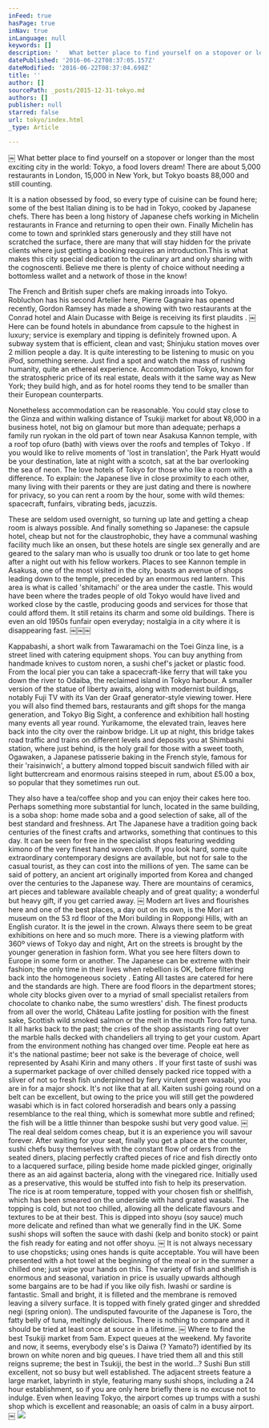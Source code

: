 ```yaml
---
inFeed: true
hasPage: true
inNav: true
inLanguage: null
keywords: []
description: ' ￼ What better place to find yourself on a stopover or longer than the most exciting city in the world: Tokyo, a food lovers dream! There are about 5,000 restaurants in London, 15,000 in New York, but Tokyo boasts 88,000 and still counting. '
datePublished: '2016-06-22T08:37:05.157Z'
dateModified: '2016-06-22T08:37:04.698Z'
title: ''
author: []
sourcePath: _posts/2015-12-31-tokyo.md
authors: []
publisher: null
starred: false
url: tokyo/index.html
_type: Article

---
```

￼ What better place to find yourself on a stopover or longer than the most exciting city in the world: Tokyo, a food lovers dream! There are about 5,000 restaurants in London, 15,000 in New York, but Tokyo boasts 88,000 and still counting. 

It is a nation obsessed by food, so every type of cuisine can be found here; some of the best Italian dining is to be had in Tokyo, cooked by Japanese chefs. There has been a long history of Japanese chefs working in Michelin restaurants in France and returning to open their own. Finally Michelin has come to town and sprinkled stars generously and they still have not scratched the surface, there are many that will stay hidden for the private clients where just getting a booking requires an introduction.This is what makes this city special dedication to the culinary art and only sharing with the cognoscenti. Believe me there is plenty of choice without needing a bottomless wallet and a network of those in the know! 

The French and British super chefs are making inroads into Tokyo. Robluchon has his second Artelier here, Pierre Gagnaire has opened recently, Gordon Ramsey has made a showing with two restaurants at the Conrad hotel and Alain Ducasse with Beige is receiving its first plaudits . ￼ Here can be found hotels in abundance from capsule to the highest in luxury; service is exemplary and tipping is definitely frowned upon. A subway system that is efficient, clean and vast; Shinjuku station moves over 2 million people a day. It is quite interesting to be listening to music on you iPod, something serene. Just find a spot and watch the mass of rushing humanity, quite an ethereal experience. Accommodation Tokyo, known for the stratospheric price of its real estate, deals with it the same way as New York; they build high, and as for hotel rooms they tend to be smaller than their European counterparts. 

Nonetheless accommodation can be reasonable. You could stay close to the Ginza and within walking distance of Tsukiji market for about ¥8,000 in a business hotel, not big on glamour but more than adequate; perhaps a family run ryokan in the old part of town near Asakusa Kannon temple, with a roof top ofuro (bath) with views over the roofs and temples of Tokyo . If you would like to relive moments of 'lost in translation', the Park Hyatt would be your destination, late at night with a scotch, sat at the bar overlooking the sea of neon. The love hotels of Tokyo for those who like a room with a difference. To explain: the Japanese live in close proximity to each other, many living with their parents or they are just dating and there is nowhere for privacy, so you can rent a room by the hour, some with wild themes: spacecraft, funfairs, vibrating beds, jacuzzis. 

These are seldom used overnight, so turning up late and getting a cheap room is always possible. And finally something so Japanese: the capsule hotel, cheap but not for the claustrophobic, they have a communal washing facility much like an onsen, but these hotels are single sex generally and are geared to the salary man who is usually too drunk or too late to get home after a night out with his fellow workers. Places to see Kannon temple in Asakusa, one of the most visited in the city, boasts an avenue of shops leading down to the temple, preceded by an enormous red lantern. This area is what is called 'shitamachi' or the area under the castle. This would have been where the trades people of old Tokyo would have lived and worked close by the castle, producing goods and services for those that could afford them. It still retains its charm and some old buildings. There is even an old 1950s funfair open everyday; nostalgia in a city where it is disappearing fast. ￼￼￼ 

Kappabashi, a short walk from Tawaramachi on the Toei Ginza line, is a street lined with catering equipment shops. You can buy anything from handmade knives to custom noren, a sushi chef's jacket or plastic food. From the local pier you can take a spacecraft-like ferry that will take you down the river to Odaiba, the reclaimed island in Tokyo harbour. A smaller version of the statue of liberty awaits, along with modernist buildings, notably Fuji TV with its Van der Graaf generator-style viewing tower. Here you will also find themed bars, restaurants and gift shops for the manga generation, and Tokyo Big Sight, a conference and exhibition hall hosting many events all year round. Yurikamome, the elevated train, leaves here back into the city over the rainbow bridge. Lit up at night, this bridge takes road traffic and trains on different levels and deposits you at Shimbashi station, where just behind, is the holy grail for those with a sweet tooth, Ogawaken, a Japanese patisserie baking in the French style, famous for their 'raisinwich', a buttery almond topped biscuit sandwich filled with air light buttercream and enormous raisins steeped in rum, about £5.00 a box, so popular that they sometimes run out. 

They also have a tea/coffee shop and you can enjoy their cakes here too. Perhaps something more substantial for lunch, located in the same building, is a soba shop: home made soba and a good selection of sake, all of the best standard and freshness. Art The Japanese have a tradition going back centuries of the finest crafts and artworks, something that continues to this day. It can be seen for free in the specialist shops featuring wedding kimono of the very finest hand woven cloth. If you look hard, some quite extraordinary contemporary designs are available, but not for sale to the casual tourist, as they can cost into the millions of yen. The same can be said of pottery, an ancient art originally imported from Korea and changed over the centuries to the Japanese way. There are mountains of ceramics, art pieces and tableware available cheaply and of great quality; a wonderful but heavy gift, if you get carried away. ￼ Modern art lives and flourishes here and one of the best places, a day out on its own, is the Mori art museum on the 53 rd floor of the Mori building in Roppongi Hills, with an English curator. It is the jewel in the crown. Always there seem to be great exhibitions on here and so much more. There is a viewing platform with 360º views of Tokyo day and night, Art on the streets is brought by the younger generation in fashion form. What you see here filters down to Europe in some form or another. The Japanese can be extreme with their fashion; the only time in their lives when rebellion is OK, before filtering back into the homogeneous society . Eating All tastes are catered for here and the standards are high. There are food floors in the department stores; whole city blocks given over to a myriad of small specialist retailers from chocolate to chanko nabe, the sumo wrestlers' dish. The finest products from all over the world, Château Lafite jostling for position with the finest sake, Scottish wild smoked salmon or the melt in the mouth Toro fatty tuna. It all harks back to the past; the cries of the shop assistants ring out over the marble halls decked with chandeliers all trying to get your custom. Apart from the environment nothing has changed over time. People eat here as it's the national pastime; beer not sake is the beverage of choice, well represented by Asahi Kirin and many others . If your first taste of sushi was a supermarket package of over chilled densely packed rice topped with a sliver of not so fresh fish underpinned by fiery virulent green wasabi, you are in for a major shock. It's not like that at all. Kaiten sushi going round on a belt can be excellent, but owing to the price you will still get the powdered wasabi which is in fact colored horseradish and bears only a passing resemblance to the real thing, which is somewhat more subtle and refined; the fish will be a little thinner than bespoke sushi but very good value. ￼ The real deal seldom comes cheap, but it is an experience you will savour forever. After waiting for your seat, finally you get a place at the counter, sushi chefs busy themselves with the constant flow of orders from the seated diners, placing perfectly crafted pieces of rice and fish directly onto to a lacquered surface, piling beside home made pickled ginger, originally there as an aid against bacteria, along with the vinegared rice. Initially used as a preservative, this would be stuffed into fish to help its preservation. The rice is at room temperature, topped with your chosen fish or shellfish, which has been smeared on the underside with hand grated wasabi. The topping is cold, but not too chilled, allowing all the delicate flavours and textures to be at their best. This is dipped into shoyu (soy sauce) much more delicate and refined than what we generally find in the UK. Some sushi shops will soften the sauce with dashi (kelp and bonito stock) or paint the fish ready for eating and not offer shoyu. ￼ It is not always necessary to use chopsticks; using ones hands is quite acceptable. You will have been presented with a hot towel at the beginning of the meal or in the summer a chilled one; just wipe your hands on this. The variety of fish and shellfish is enormous and seasonal, variation in price is usually upwards although some bargains are to be had if you like oily fish. Iwashi or sardine is fantastic. Small and bright, it is filleted and the membrane is removed leaving a silvery surface. It is topped with finely grated ginger and shredded negi (spring onion). The undisputed favourite of the Japanese is Toro, the fatty belly of tuna, meltingly delicious. There is nothing to compare and it should be tried at least once at source in a lifetime. ￼ Where to find the best Tsukiji market from 5am. Expect queues at the weekend. My favorite and now, it seems, everybody else's is Daiwa (? Yamato?) identified by its brown on white noren and big queues. I have tried them all and this still reigns supreme; the best in Tsukiji, the best in the world...? Sushi Bun still excellent, not so busy but well established. The adjacent streets feature a large market, labyrinth in style, featuring many sushi shops, including a 24 hour establishment, so if you are only here briefly there is no excuse not to indulge. Even when leaving Tokyo, the airport comes up trumps with a sushi shop which is excellent and reasonable; an oasis of calm in a busy airport.￼
![](https://the-grid-user-content.s3-us-west-2.amazonaws.com/b4a3bc9a-797e-4923-8e92-7d6e0d3a0ca5.jpg)
